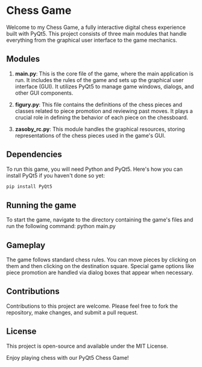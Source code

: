 # Chess Game

Welcome to my Chess Game, a fully interactive digital chess experience built with PyQt5. This project consists of three main modules that handle everything from the graphical user interface to the game mechanics.

## Modules

1. **main.py**: This is the core file of the game, where the main application is run. It includes the rules of the game and sets up the graphical user interface (GUI). It utilizes PyQt5 to manage game windows, dialogs, and other GUI components.

2. **figury.py**: This file contains the definitions of the chess pieces and classes related to piece promotion and reviewing past moves. It plays a crucial role in defining the behavior of each piece on the chessboard.

3. **zasoby_rc.py**: This module handles the graphical resources, storing representations of the chess pieces used in the game's GUI.

## Dependencies

To run this game, you will need Python and PyQt5. Here's how you can install PyQt5 if you haven't done so yet:

```bash
pip install PyQt5
```
## Running the game

To start the game, navigate to the directory containing the game's files and run the following command:
python main.py


## Gameplay

The game follows standard chess rules. You can move pieces by clicking on them and then clicking on the destination square. Special game options like piece promotion are handled via dialog boxes that appear when necessary.

## Contributions

Contributions to this project are welcome. Please feel free to fork the repository, make changes, and submit a pull request.

## License

This project is open-source and available under the MIT License.

Enjoy playing chess with our PyQt5 Chess Game!

